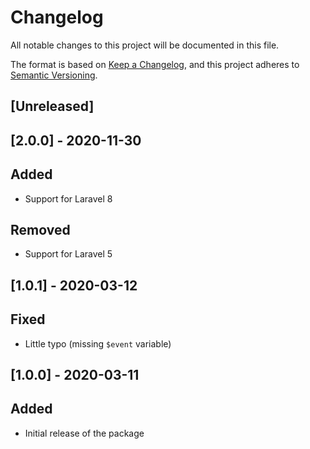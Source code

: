 # Changelog

All notable changes to this project will be documented in this file.

The format is based on [Keep a Changelog](https://keepachangelog.com/en/1.0.0/),
and this project adheres to [Semantic Versioning](https://semver.org/spec/v2.0.0.html).

## [Unreleased]

## [2.0.0] - 2020-11-30

## Added

- Support for Laravel 8

## Removed

- Support for Laravel 5

## [1.0.1] - 2020-03-12

## Fixed

- Little typo (missing `$event` variable)

## [1.0.0] - 2020-03-11

## Added

- Initial release of the package
